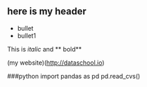 ## here is my header

* bullet
* bullet1

This is *italic* and ** bold**

(my website)(http://dataschool.io)

###python
import pandas as pd
pd.read_cvs()
